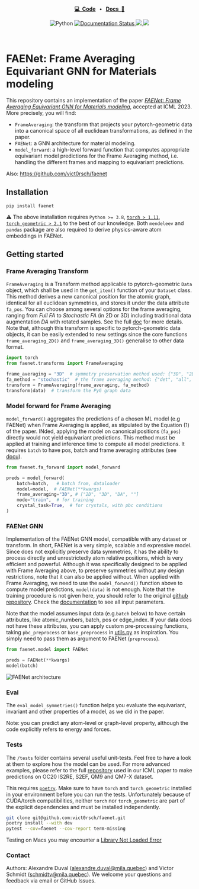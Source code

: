 <p align="center">
<strong><a href="https://github.com/vict0rsch/faenet" target="_blank">💻&nbsp;&nbsp;Code</a></strong>
<strong>&nbsp;&nbsp;•&nbsp;&nbsp;</strong>
<strong><a href="https://faenet.readthedocs.io/" target="_blank">Docs&nbsp;&nbsp;📑</a></strong>
</p>

<p align="center">
    <a>
	    <img src='https://img.shields.io/badge/python-3.8%2B-blue' alt='Python' />
	</a>
	<a href='https://faenet.readthedocs.io/en/latest/?badge=latest'>
    	<img src='https://readthedocs.org/projects/faenet/badge/?version=latest' alt='Documentation Status' />
	</a>
    <a href="https://github.com/psf/black">
	    <img src='https://img.shields.io/badge/code%20style-black-black' />
	</a>
<a href="https://pytorch.org">
<img src="https://img.shields.io/badge/PyTorch-%23EE4C2C.svg?logo=PyTorch&logoColor=white"/>
</a>
</p>
<br/>

# FAENet: Frame Averaging Equivariant GNN for Materials modeling


This repository contains an implementation of the paper [*FAENet: Frame Averaging Equivariant GNN for Materials modeling*](https://arxiv.org/pdf/2305.05577.pdf), accepted at ICML 2023. More precisely, you will find:

* `FrameAveraging`: the transform that projects your pytorch-geometric data into a canonical space of all euclidean transformations, as defined in the paper.
* `FAENet`: a GNN architecture for material modeling.  
* `model_forward`: a high-level forward function that computes appropriate equivariant model predictions for the Frame Averaging method, i.e. handling the different frames and mapping to equivariant predictions.

Also: https://github.com/vict0rsch/faenet

## Installation

```
pip install faenet
```

⚠️ The above installation requires `Python >= 3.8`, [`torch > 1.11`](https://pytorch.org/get-started/locally/), [`torch_geometric > 2.1`](https://pytorch-geometric.readthedocs.io/en/latest/notes/installation.html#) to the best of our knowledge. Both `mendeleev` and `pandas` package are also required to derive physics-aware atom embeddings in FAENet.

## Getting started

### Frame Averaging Transform

`FrameAveraging` is a Transform method applicable to pytorch-geometric `Data` object, which shall be used in the `get_item()` function of your `Dataset` class. This method derives a new canonical position for the atomic graph, identical for all euclidean symmetries, and stores it under the data attribute `fa_pos`. You can choose among several options for the frame averaging, ranging from *Full FA* to *Stochastic FA* (in 2D or 3D) including traditional data augmentation *DA* with rotated samples. See the full [doc](https://faenet.readthedocs.io/en/latest/autoapi/faenet/transforms/index.html#faenet.transforms.FrameAveraging) for more details. Note that, although this transform is specific to pytorch-geometric data objects, it can be easily extended to new settings since the core functions `frame_averaging_2D()` and `frame_averaging_3D()` generalise to other data format. 

```python
import torch
from faenet.transforms import FrameAveraging

frame_averaging = "3D"  # symmetry preservation method used: {"3D", "2D", "DA", ""}:
fa_method = "stochastic"  # the frame averaging method: {"det", "all", "se3-stochastic", "se3-det", "se3-all", ""}:
transform = FrameAveraging(frame_averaging, fa_method)
transform(data)  # transform the PyG graph data
```

### Model forward for Frame Averaging

`model_forward()` aggregates the predictions of a chosen ML model (e.g FAENet) when Frame Averaging is applied, as stipulated by the Equation (1) of the paper. INded, applying the model on canonical positions (`fa_pos`) directly would not yield equivariant predictions. This method must be applied at training and inference time to compute all model predictions. It requires `batch` to have pos, batch and frame averaging attributes (see [docu](https://faenet.readthedocs.io/en/latest/autoapi/faenet/fa_forward/index.html)). 

```python
from faenet.fa_forward import model_forward

preds = model_forward(
    batch=batch,   # batch from, dataloader
    model=model,  # FAENet(**kwargs)
    frame_averaging="3D", # ["2D", "3D", "DA", ""]
    mode="train",  # for training 
    crystal_task=True,  # for crystals, with pbc conditions
)
```

### FAENet GNN 

Implementation of the FAENet GNN model, compatible with any dataset or transform. In short, FAENet is a very simple, scalable and expressive model. Since does not explicitly preserve data symmetries, it has the ability to process directly and unrestrictedly atom relative positions, which is very efficient and powerful. Although it was specifically designed to be applied with Frame Averaging above, to preserve symmetries without any design restrictions, note that it can also be applied without. When applied with Frame Averaging, we need to use the `model_forward()` function above to compute model predictions, `model(data)` is not enough. Note that the training procedure is not given here, you should refer to the original [github repository](https://github.com/RolnickLab/ocp). Check the [documentation](https://faenet.readthedocs.io/en/latest/autoapi/faenet/model/index.html) to see all input parameters. 

Note that the model assumes input data (e.g.`batch` below) to have certain attributes, like atomic_numbers, batch, pos or edge_index. If your data does not have these attributes, you can apply custom pre-processing functions, taking `pbc_preprocess` or `base_preprocess` in [utils.py](https://faenet.readthedocs.io/en/latest/autoapi/faenet/utils/index.html) as inspiration. You simply need to pass them as argument to FAENet (`preprocess`).

```python
from faenet.model import FAENet

preds = FAENet(**kwargs)
model(batch)
```

![FAENet architecture](https://github.com/vict0rsch/faenet/blob/main/examples/data/faenet-archi.png)

### Eval 

The `eval_model_symmetries()` function helps you evaluate the equivariant, invariant and other properties of a model, as we did in the paper. 

Note: you can predict any atom-level or graph-level property, although the code explicitly refers to energy and forces.

### Tests

The `/tests` folder contains several useful unit-tests. Feel free to have a look at them to explore how the model can be used. For more advanced examples, please refer to the full [repository](https://github.com/RolnickLab/ocp) used in our ICML paper to make predictions on OC20 IS2RE, S2EF, QM9 and QM7-X dataset. 

This requires [`poetry`](https://python-poetry.org/docs/). Make sure to have `torch` and `torch_geometric` installed in your environment before you can run the tests. Unfortunately because of CUDA/torch compatibilities, neither `torch` nor `torch_geometric` are part of the explicit dependencies and must be installed independently.

```bash
git clone git@github.com:vict0rsch/faenet.git
poetry install --with dev
pytest --cov=faenet --cov-report term-missing
```

Testing on Macs you may encounter a [Library Not Loaded Error](https://github.com/pyg-team/pytorch_geometric/issues/6530)

### Contact

Authors: Alexandre Duval (alexandre.duval@mila.quebec) and Victor Schmidt (schmidtv@mila.quebec). We welcome your questions and feedback via email or GitHub Issues.

